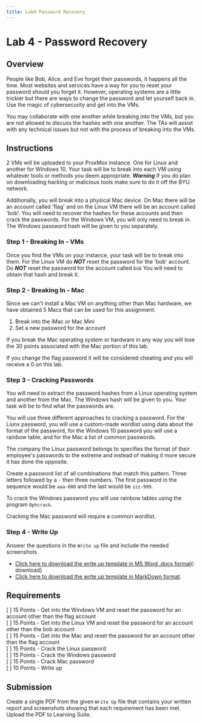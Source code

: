 ```yaml
---
title: Lab4 Password Recovery
---
```

# Lab 4 - Password Recovery

## Overview

People like Bob, Alice, and Eve forget their passwords, it happens all the time. Most websites and services have a way for you to reset your password should you forget it. However, operating systems are a little trickier but there are ways to change the password and let yourself back in. Use the magic of cybersecurity and get into the VMs.

You may collaborate with one another while breaking into the VMs, but you are not allowed to discuss the hashes with one another. The TAs will assist with any technical issues but not with the process of breaking into the VMs.

<div style="page-break-after: always"></div>

## Instructions
2 VMs will be uploaded to your ProxMox instance. One for Linux and another for Windows 10. Your task will be to break into each VM using whatever tools or methods you deem appropriate. ***Warning*** If you do plan on downloading hacking or malicious tools make sure to do it off the BYU network.

Additionally, you will break into a physical Mac device. On Mac there will be an account called 'flag' and on the Linux VM there will be an account called 'bob'. You will need to recover the hashes for these accounts and then crack the passwords. For the Windows VM, you will only need to break in. The Windows password hash will be given to you separately. 


### Step 1 - Breaking In - VMs

Once you find the VMs on your instance, your task will be to break into them. For the Linux VM do ***NOT*** reset the password for the 'bob' account. Do ***NOT*** reset the password for the account called `bob` You will need to obtain that hash and break it.

### Step 2 - Breaking In - Mac

Since we can't install a Mac VM on anything other than Mac hardware, we have obtained 5 Macs that can be used for this assignment.

1. Break into the iMac or Mac Mini
1. Set a new password for the account

If you break the Mac operating system or hardware in any way you will lose the 30 points associated with the Mac portion of this lab. 

If you change the flag password it will be considered cheating and you will receive a 0 on this lab.

### Step 3 - Cracking Passwords

You will need to extract the password hashes from a Linux operating system and another from the Mac. The Windows hash will be given to you. Your task will be to find what the passwords are. 

You will use three different approaches to cracking a password. For the Liunx password, you will use a custom-made wordlist using data about the format of the password, for the Windows 10 password you will use a rainbow table, and for the Mac a list of common passwords. 

The company the Linux password belongs to specifies the format of their employee's passwords to the extreme and instead of making it more secure it has done the opposite. 

Create a password list of all combinations that match this pattern. Three letters followed by a `-` then three numbers. The first password in the sequence would be `aaa-000` and the last would be `zzz-999`.

To crack the Windows password you will use rainbow tables using the program `Ophcrack`.

Cracking the Mac password will require a common wordlist. 

### Step 4 - Write Up

Answer the questions in the `Write up` file and include the needed screenshots
* [Click here to download the write up template in MS Word .docx format](Lab-4-writeup-template.docx){: download}
* <a href="Lab-4-writeup-template.md" download>Click here to download the write up template in MarkDown format</a>.

<div style="page-break-after: always"></div>

## Requirements

[ ] 15 Points - Get into the Windows VM and reset the password for an account other than the flag account  
[ ] 15 Points - Get into the Linux VM and reset the password for an account other than the bob account  
[ ] 15 Points - Get into the Mac and reset the password for an account other than the flag account  
[ ] 15 Points - Crack the Linux password  
[ ] 15 Points - Crack the Windows password  
[ ] 15 Points - Crack Mac password  
[ ] 10 Points - Write up  

## Submission

Create a single PDF from the given `Write Up` file that contains your written report and screenshots showing that each requirement has been met. Upload the PDF to Learning Suite.